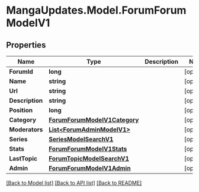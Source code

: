 # MangaUpdates.Model.ForumForumModelV1

## Properties

Name | Type | Description | Notes
------------ | ------------- | ------------- | -------------
**ForumId** | **long** |  | [optional] 
**Name** | **string** |  | [optional] 
**Url** | **string** |  | [optional] 
**Description** | **string** |  | [optional] 
**Position** | **long** |  | [optional] 
**Category** | [**ForumForumModelV1Category**](ForumForumModelV1Category.md) |  | [optional] 
**Moderators** | [**List&lt;ForumAdminModelV1&gt;**](ForumAdminModelV1.md) |  | [optional] 
**Series** | [**SeriesModelSearchV1**](SeriesModelSearchV1.md) |  | [optional] 
**Stats** | [**ForumForumModelV1Stats**](ForumForumModelV1Stats.md) |  | [optional] 
**LastTopic** | [**ForumTopicModelSearchV1**](ForumTopicModelSearchV1.md) |  | [optional] 
**Admin** | [**ForumForumModelV1Admin**](ForumForumModelV1Admin.md) |  | [optional] 

[[Back to Model list]](../README.md#documentation-for-models) [[Back to API list]](../README.md#documentation-for-api-endpoints) [[Back to README]](../README.md)

